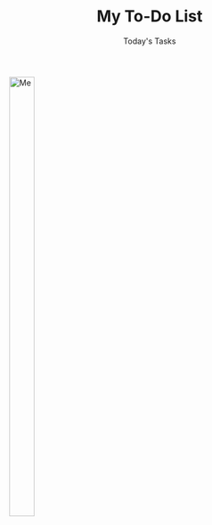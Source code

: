 <!DOCTYPE html>
<html>
<head>
<link rel="stylesheet" type='text/css' href="main.css">
</head>
<div><header>
<h1><strong>My To-Do List </strong></h1>
<p> Today's Tasks </p>
</header> 
<div>
<div>
<div><img src="mountainselfie.jpeg" alt="Me" height="45%" width="30%" />
<div>
